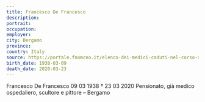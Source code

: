 ```yaml
---
title: Francesco De Francesco
description: 
portrait: 
occupation: 
employer: 
city: Bergamo
province: 
country: Italy 
source: https://portale.fnomceo.it/elenco-dei-medici-caduti-nel-corso-dellepidemia-di-covid-19/
birth_date: 1938-03-09
death_date: 2020-03-23
---
```


Francesco De Francesco 09 03 1938 † 23 03 2020
Pensionato, già medico ospedaliero, scultore e pittore – Bergamo